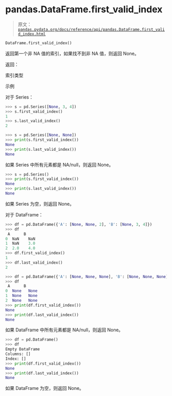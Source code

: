 # pandas.DataFrame.first_valid_index

> 原文：[`pandas.pydata.org/docs/reference/api/pandas.DataFrame.first_valid_index.html`](https://pandas.pydata.org/docs/reference/api/pandas.DataFrame.first_valid_index.html)

```py
DataFrame.first_valid_index()
```

返回第一个非 NA 值的索引，如果找不到非 NA 值，则返回 None。

返回：

索引类型

示例

对于 Series：

```py
>>> s = pd.Series([None, 3, 4])
>>> s.first_valid_index()
1
>>> s.last_valid_index()
2 
```

```py
>>> s = pd.Series([None, None])
>>> print(s.first_valid_index())
None
>>> print(s.last_valid_index())
None 
```

如果 Series 中所有元素都是 NA/null，则返回 None。

```py
>>> s = pd.Series()
>>> print(s.first_valid_index())
None
>>> print(s.last_valid_index())
None 
```

如果 Series 为空，则返回 None。

对于 DataFrame：

```py
>>> df = pd.DataFrame({'A': [None, None, 2], 'B': [None, 3, 4]})
>>> df
 A      B
0  NaN    NaN
1  NaN    3.0
2  2.0    4.0
>>> df.first_valid_index()
1
>>> df.last_valid_index()
2 
```

```py
>>> df = pd.DataFrame({'A': [None, None, None], 'B': [None, None, None]})
>>> df
 A      B
0  None   None
1  None   None
2  None   None
>>> print(df.first_valid_index())
None
>>> print(df.last_valid_index())
None 
```

如果 DataFrame 中所有元素都是 NA/null，则返回 None。

```py
>>> df = pd.DataFrame()
>>> df
Empty DataFrame
Columns: []
Index: []
>>> print(df.first_valid_index())
None
>>> print(df.last_valid_index())
None 
```

如果 DataFrame 为空，则返回 None。
